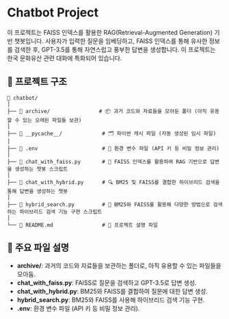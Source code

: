 # Chatbot Project

이 프로젝트는 FAISS 인덱스를 활용한 RAG(Retrieval-Augmented Generation) 기반 챗봇입니다. 사용자가 입력한 질문을 임베딩하고, FAISS 인덱스를 통해 유사한 정보를 검색한 후, GPT-3.5를 통해 자연스럽고 풍부한 답변을 생성합니다. 이 프로젝트는 한국 문화유산 관련 대화에 특화되어 있습니다.

## 📂 프로젝트 구조

```
📁 chatbot/
│
├── 📂 archive/                # 📦 과거 코드와 자료들을 모아둔 폴더 (아직 유용할 수 있는 오래된 파일들 보관)
│
├── 📂 __pycache__/             # 🗂️ 파이썬 캐시 파일 (자동 생성된 임시 파일)
│
├── 📄 .env                     # 🔑 환경 변수 파일 (API 키 등 비밀 정보 관리)
│
├── 📄 chat_with_faiss.py       # 🤖 FAISS 인덱스를 활용하여 RAG 기반으로 답변을 생성하는 챗봇 스크립트
│
├── 📄 chat_with_hybrid.py      # 🔍 BM25 및 FAISS를 결합한 하이브리드 검색을 통해 답변을 생성하는 챗봇
│
├── 📄 hybrid_search.py         # 🧩 BM25와 FAISS를 활용해 다양한 방법으로 검색하는 하이브리드 검색 기능 구현 스크립트
│
└── 📄 README.md                # 📘 프로젝트 설명 파일
```

## 📝 주요 파일 설명

- **archive/**: 과거의 코드와 자료들을 보관하는 폴더로, 아직 유용할 수 있는 파일들을 모아둠.
- **chat_with_faiss.py**: FAISS로 질문을 검색하고 GPT-3.5로 답변 생성.
- **chat_with_hybrid.py**: BM25와 FAISS를 결합하여 질문에 대한 답변 생성.
- **hybrid_search.py**: BM25와 FAISS를 사용해 하이브리드 검색 기능 구현.
- **.env**: 환경 변수 파일 (API 키 등 비밀 정보 관리).
